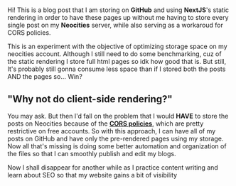 #

Hi! This is a blog post that I am storing
on **GitHub** and using **NextJS**'s static rendering
in order to have these pages up without me
having to store every single post on my **Neocities** server,
while also serving as a workaroud for CORS policies.

This is an experiment with the objective of optimizing storage space
on my neocities account. Although I still need to do some benchmarking,
cuz of the static rendering I store full html pages so idk how good that is.
But still, It's probably still gonna consume less space than if I stored both
the posts AND the pages so... Win?

## "Why not do client-side rendering?"

You may ask. But then I'd fall on the problem that I would **HAVE**
to store the posts on Neocities because of the [**CORS policies**](https://www.geeksforgeeks.org/cross-origin-resource-sharing-cors/),
which are pretty restrictive on free accounts. So with this approach,
I can have all of my posts on GitHub and have only the pre-rendered
pages using my storage. Now all that's missing is doing some better
automation and organization of the files so that I can smoothly
publish and edit my blogs.

Now I shall disappear for another while as I practice content writing
and learn about SEO so that my website gains a bit of visibility

[metadata.title]:# "Blog Posts Storage Using Github"
[metadata.tag]:# "test"
[metadata.date]:# "2025-05-25"
[metadata.description]:# "Testing a great gambiarra to get this working"
